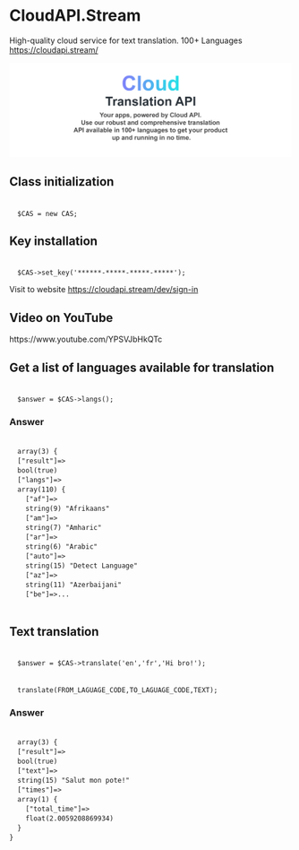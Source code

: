 # CloudAPI.Stream
High-quality cloud service for text translation. 100+ Languages <a href="https://cloudapi.stream/" target="_blank">https://cloudapi.stream/</a>
<p><img src="cloudapi.stream.png" alt="Cloud Translation API"></p>
<h2>Class initialization</h2>
<code>
  $CAS = new CAS;
</code>
<h2>Key installation</h2><p>
<code>
  $CAS->set_key('******-*****-*****-*****');
</code></p>
<p>Visit to website <a href="https://cloudapi.stream/dev/sign-in" target="_blank">https://cloudapi.stream/dev/sign-in</a></p>
<h2>Video on YouTube</h2>
<p>https://www.youtube.com/YPSVJbHkQTc</p>
<h2>Get a list of languages available for translation</h2>
<code>
  $answer = $CAS->langs();
</code>
<h3>Answer</h3>
<p>
<code>
  array(3) {
  ["result"]=>
  bool(true)
  ["langs"]=>
  array(110) {
    ["af"]=>
    string(9) "Afrikaans"
    ["am"]=>
    string(7) "Amharic"
    ["ar"]=>
    string(6) "Arabic"
    ["auto"]=>
    string(15) "Detect Language"
    ["az"]=>
    string(11) "Azerbaijani"
    ["be"]=>...
  </code>
</p>
<h2>Text translation</h2>
<p><code>
  $answer = $CAS->translate('en','fr','Hi bro!');
</code>
</p>
<p><code>
  translate(FROM_LAGUAGE_CODE,TO_LAGUAGE_CODE,TEXT);
</code>
</p>
<h3>Answer</h3>
<p>
<code>
  array(3) {
  ["result"]=>
  bool(true)
  ["text"]=>
  string(15) "Salut mon pote!"
  ["times"]=>
  array(1) {
    ["total_time"]=>
    float(2.0059208869934)
  }
}
  </code>
</p>
